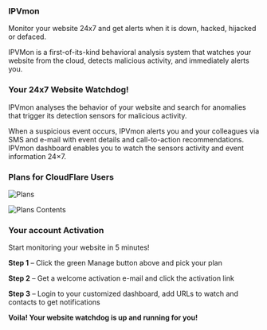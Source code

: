 ### IPVmon
Monitor your website 24x7 and get alerts when it is down, hacked, hijacked or defaced.

IPVMon is a first-of-its-kind behavioral analysis system that watches your website from the cloud, detects malicious activity, and immediately alerts you.


### Your 24x7 Website Watchdog!
IPVmon analyses the behavior of your website and search for anomalies that trigger its detection sensors for malicious activity.

When a suspicious event occurs, IPVmon alerts you and your colleagues via SMS and e-mail with event details and call-to-action recommendations. IPVmon dashboard enables you to watch the sensors activity and event information 24×7.


### Plans for CloudFlare Users
![Plans](/images/apps/ipvmon/table.png "IPVmon Plans")

![Plans Contents](/images/apps/ipvmon/all-plans.png "IPVmon Plans Contents")


### Your account Activation
Start monitoring your website in 5 minutes!

__Step 1__ – Click the green Manage button above and pick your plan

__Step 2__ – Get a welcome activation e-mail and click the activation link

__Step 3__ – Login to your customized dashboard, add URLs to watch and contacts to get notifications


__Voila! Your website watchdog is up and running for you!__
